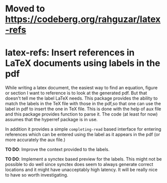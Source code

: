 # Moved to https://codeberg.org/rahguzar/latex-refs
# latex-refs: Insert references in LaTeX documents using labels in the pdf

While writing a latex document, the easiest way to find an equation, figure or section I want to reference is to look at the generated pdf. But that doesn't tell me the label LaTeX needs. This package provides the ability to match the labels in the TeX file with those in the pdf,so that one can use the label in pdf to insert the one in TeX file. This is done with the help of aux file and this package provides function to parse it. The code (at least for now) assumes that the hyperref package is in use.

In addition it provides a simple `completing-read` based interface for entering references which can be entered using the label as it appears in the pdf (or more accurately the aux file.)

**TO DO**: Improve the context provided to the labels.

**TO DO**: Implement a synctex based preview for the labels. This might not be possible to do well since synctex does seem to always generate correct locations and it might have unacceptably high latency. It will be really nice to have so worth investigating.

